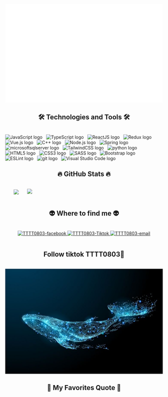 <!-- TTTT -->
<a href="#" target="_blank">
  <img src="svg/TTTT.svg" width="1200" alt="TTTT0803" />
</a>

<h2 align="center">🛠 Technologies and Tools 🛠</h2>
<br>
<!-- https://simpleicons.org/ -->
<span><img src="https://img.shields.io/badge/JavaScript-282C34?logo=javascript&logoColor=F7DF1E" alt="JavaScript logo" title="JavaScript" height="25" /></span>
&nbsp;
<span><img src="https://img.shields.io/badge/TypeScript-282C34?logo=typescript&logoColor=3178C6" alt="TypeScript logo" title="TypeScript" height="25" /></span>
&nbsp;
<span><img src="https://img.shields.io/badge/ReactJS-282C34?logo=react&logoColor=61DAFB" alt="ReactJS logo" title="ReactJS" height="25" /></span>
&nbsp;
<span><img src="https://img.shields.io/badge/Java-282C34?logo=redux&logoColor=764ABC" alt="Redux logo" title="Java" height="25" /></span>
&nbsp;
<span><img src="https://img.shields.io/badge/Vue.js-282C34?logo=vue.js&logoColor=4FC08D" alt="Vue.js logo" title="Vue.js" height="25" /></span>
&nbsp;
<span><img src="https://img.shields.io/badge/C++-282C34?logo=nuxt.js&logoColor=4FC08D" alt="C++ logo" title="C++" height="25" /></span>
&nbsp;
<span><img src="https://img.shields.io/badge/Node.js-282C34?logo=node.js&logoColor=00F200" alt="Node.js logo" title="Node.js" height="25" /></span>
&nbsp;
<span><img src="https://img.shields.io/badge/Spring-282C34?logo=express&logoColor=FFFFFF" alt="Spring logo" title="Spring boot" height="25" /></span>
&nbsp;
<span><img src="https://img.shields.io/badge/Microsoftsqlserver-282C34?logo=mongodb&logoColor=47A248" alt="microsoftsqlserver logo" title="microsoftsqlserver" height="25" /></span>
&nbsp;
<span><img src="https://img.shields.io/badge/Tailwind%20CSS-282C34?logo=tailwind-css&logoColor=38B2AC" alt="TailwindCSS logo" title="TailwindCSS" height="25" /></span>
&nbsp;
<span><img src="https://img.shields.io/badge/Python-282C34?logo=three.js&logoColor=FFFFFF" alt="python logo" title="Three.js" height="25" /></span>
&nbsp;
<span><img src="https://img.shields.io/badge/HTML5-282C34?logo=html5&logoColor=E34F26" alt="HTML5 logo" title="HTML5" height="25" /></span>
&nbsp;
<span><img src="https://img.shields.io/badge/CSS3-282C34?logo=css3&logoColor=1572B6" alt="CSS3 logo" title="CSS3" height="25" /></span>
&nbsp;
<span><img src="https://img.shields.io/badge/Sass-282C34?logo=sass&logoColor=CC6699" alt="SASS logo" title="SASS" height="25" /></span>
&nbsp;
<span><img src="https://img.shields.io/badge/Bootstrap-282C34?logo=bootstrap&logoColor=7952B3" alt="Bootstrap logo" title="Bootstrap" height="25" /></span>
&nbsp;
<span><img src="https://img.shields.io/badge/ESLint-282C34?logo=eslint&logoColor=4B32C3" alt="ESLint logo" title="ESLint" height="25" /></span>
&nbsp;
<span><img src="https://img.shields.io/badge/git-282C34?logo=git&logoColor=F05032" alt="git logo" title="git" height="25" /></span>
&nbsp;
<span><img src="https://img.shields.io/badge/VS%20Code-282C34?logo=visual-studio-code&logoColor=007ACC" alt="Visual Studio Code logo" title="Visual Studio Code" height="25" /></span>
&nbsp;


<br>
<h2 align="center">🔥 GitHub Stats 🔥</h2>
<!-- https://github.com/anuraghazra/github-readme-stats -->
<br>
<div align=center>
  <a href="#" title="TrinhThanhThaoo">
    <img width="315" align="center" src="https://github-readme-stats.vercel.app/api/top-langs/?username=trungquandev&hide=c%23,powershell,Mathematica,Ruby,Objective-C,Objective-C%2b%2b,Cuda&title_color=61dafb&text_color=ffffff&icon_color=61dafb&bg_color=20232a&langs_count=8&layout=compact&border_color=61dafb&hide_border=true" />
  </a>
  <a href="#" title="TrinhThanhThaoo">
    <img align="right" width="434" src="https://github-readme-stats.vercel.app/api?username=trungquandev&show_icons=true&theme=react&border_color=61dafb&hide_border=true" />
  </a>
</div>

<br>
<h2 align="center">👽 Where to find me 👽</h2>
<br>
<!-- https://icons8.com -->
<div align="center">
  <a href="https://www.facebook.com/trinhthi.thao.104?mibextid=JRoKGi" target="blank">
    <img src="https://img.icons8.com/bubbles/100/000000/facebook-new.png" alt="TTTT0803-facebook" />
  </a>
  <a href="https://www.tiktok.com/@thanhthaooi83?_t=8mPJrBLaj33&_r=1" target="blank">
    <img src="https://icons8.com/icon/118638/tiktok" alt="TTTT0803-Tiktok" />
  </a>
  <a href="trinhthanhthao2k5@gmail.com" target="top">
    <img src="https://img.icons8.com/bubbles/100/000000/apple-mail.png" alt="TTTT0803-email" />
  </a>
</div>

<br>

<h2 align="center">Follow tiktok TTTT0803🫰</h2>
<br>
 

<a href="https://icons8.com/icon/118638/tiktok" target="_blank">
  <img src="images/tải xuống (1).jpg" width="1200" alt="TTTT0803" />
</a>

<br>
<h2 align="center">📑 My Favorites Quote 📑</h2>

